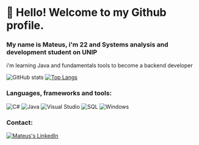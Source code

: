 # 👋 Hello! Welcome to my Github profile.
### My name is Mateus, i'm 22 and  Systems analysis and development student on UNIP

i'm learning Java and fundamentals tools to become a backend developer

![GitHub stats](https://github-readme-stats.vercel.app/api?username=Mhydo&show_icons=true&hide_title=true&count_private=true&include_all_commits=true&count_private=true&theme=dark)
[![Top Langs](https://github-readme-stats.vercel.app/api/top-langs/?username=Mhydo&theme=dark&hide_progress=true)](https://github.com/anuraghazra/github-readme-stats)

### Languages, frameworks and tools:
![C#](https://img.shields.io/badge/C%23-239120?style=for-the-badge&logo=c-sharp&logoColor=white)
![Java](https://img.shields.io/badge/Java-ED8B00?style=for-the-badge&logo=java&logoColor=white)
![Visual Studio](https://img.shields.io/badge/Visual_Studio-5C2D91?style=for-the-badge&logo=visual%20studio&logoColor=white)
![SQL](https://img.shields.io/badge/Microsoft_SQL_Server-CC2927?style=for-the-badge&logo=microsoft-sql-server&logoColor=white)
![Windows](https://img.shields.io/badge/Windows-017AD7?style=for-the-badge&logo=windows&logoColor=white)

### Contact:
<a href="https://www.linkedin.com/in/mydo-olveira42/">
  <img alt="Mateus's LinkedIn" src="https://img.shields.io/badge/linkedin-%230077B5.svg?logo=linkedin&logoColor=white" />
</a>


                    
